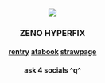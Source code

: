 ### <p align="center"> ![](https://i.imgur.com/DnW92xF.png)
### <p align="center">ZENO HYPERFIX
#### <p align="center"> [rentry](https://rentry.co/maenoakiR34)    [atabook](https://fujodose.atabook.org)    [strawpage](https://yaoireigen02.straw.page)
#### <p align="center">ask 4 socials ^q^
